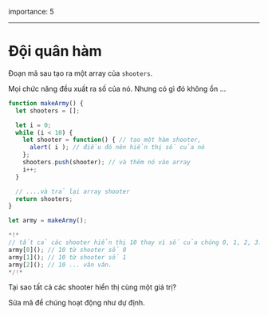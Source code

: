importance: 5

---

# Đội quân hàm

Đoạn mã sau tạo ra một array của `shooters`.

Mọi chức năng đều xuất ra số của nó. Nhưng có gì đó không ổn ...

```js run
function makeArmy() {
  let shooters = [];

  let i = 0;
  while (i < 10) {
    let shooter = function() { // tạo một hàm shooter,
      alert( i ); // điều đó nên hiển thị số của nó
    };
    shooters.push(shooter); // và thêm nó vào array
    i++;
  }

  // ....và trả lại array shooter
  return shooters;
}

let army = makeArmy();

*!*
// tất cả các shooter hiển thị 10 thay vì số của chúng 0, 1, 2, 3...
army[0](); // 10 từ shooter số 0
army[1](); // 10 từ shooter số 1
army[2](); // 10 ... vân vân.
*/!*
```

Tại sao tất cả các shooter hiển thị cùng một giá trị?

Sửa mã để chúng hoạt động như dự định.

